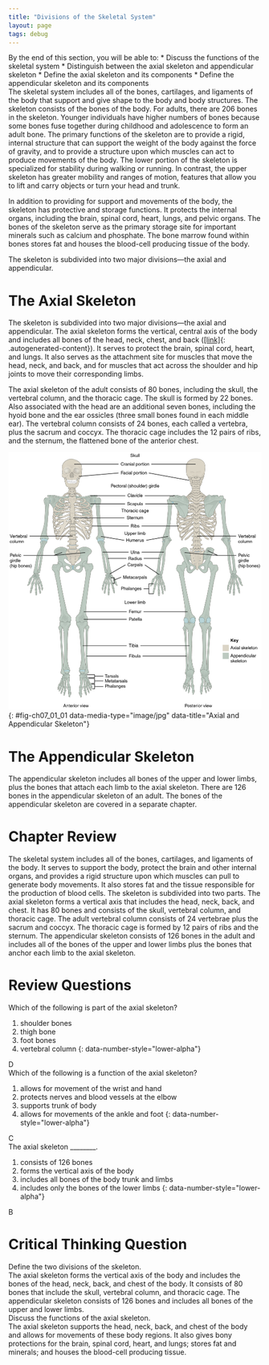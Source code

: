 ```yaml
---
title: "Divisions of the Skeletal System"
layout: page
tags: debug
---
```


<div data-type="abstract" markdown="1">
By the end of this section, you will be able to:
* Discuss the functions of the skeletal system
* Distinguish between the axial skeleton and appendicular skeleton
* Define the axial skeleton and its components
* Define the appendicular skeleton and its components

</div>
The skeletal system includes all of the bones, cartilages, and ligaments
of the body that support and give shape to the body and body structures.
The <span data-type="term">skeleton</span> consists of the bones of the
body. For adults, there are 206 bones in the skeleton. Younger
individuals have higher numbers of bones because some bones fuse
together during childhood and adolescence to form an adult bone. The
primary functions of the skeleton are to provide a rigid, internal
structure that can support the weight of the body against the force of
gravity, and to provide a structure upon which muscles can act to
produce movements of the body. The lower portion of the skeleton is
specialized for stability during walking or running. In contrast, the
upper skeleton has greater mobility and ranges of motion, features that
allow you to lift and carry objects or turn your head and trunk.

In addition to providing for support and movements of the body, the
skeleton has protective and storage functions. It protects the internal
organs, including the brain, spinal cord, heart, lungs, and pelvic
organs. The bones of the skeleton serve as the primary storage site for
important minerals such as calcium and phosphate. The bone marrow found
within bones stores fat and houses the blood-cell producing tissue of
the body.

The skeleton is subdivided into two major divisions—the axial and
appendicular.

# The Axial Skeleton

The skeleton is subdivided into two major divisions—the axial and
appendicular. The <span data-type="term">axial skeleton</span> forms the
vertical, central axis of the body and includes all bones of the head,
neck, chest, and back ([\[link\]](#fig-ch07_01_01){:
.autogenerated-content}). It serves to protect the brain, spinal cord,
heart, and lungs. It also serves as the attachment site for muscles that
move the head, neck, and back, and for muscles that act across the
shoulder and hip joints to move their corresponding limbs.

The axial skeleton of the adult consists of 80 bones, including the
<span data-type="term">skull</span>, the <span
data-type="term">vertebral column</span>, and the <span
data-type="term">thoracic cage</span>. The skull is formed by 22 bones.
Also associated with the head are an additional seven bones, including
the <span data-type="term">hyoid bone</span> and the <span
data-type="term">ear ossicles</span> (three small bones found in each
middle ear). The vertebral column consists of 24 bones, each called a
<span data-type="term">vertebra</span>, plus the <span
data-type="term">sacrum</span> and <span data-type="term">coccyx</span>.
The thoracic cage includes the 12 pairs of <span
data-type="term">ribs</span>, and the <span
data-type="term">sternum</span>, the flattened bone of the anterior
chest.

![This diagram shows the human skeleton and identifies the major bones. The left panel shows the anterior view (from the front) and the right panel shows the posterior view (from the back).](../resources/701_Axial_Skeleton-01.jpg "The axial skeleton supports the head, neck, back, and chest and thus forms the vertical axis of the body. It consists of the skull, vertebral column (including the sacrum and coccyx), and the thoracic cage, formed by the ribs and sternum. The appendicular skeleton is made up of all bones of the upper and lower limbs."){: #fig-ch07_01_01 data-media-type="image/jpg" data-title="Axial and Appendicular Skeleton"}

# The Appendicular Skeleton

The <span data-type="term">appendicular skeleton</span> includes all
bones of the upper and lower limbs, plus the bones that attach each limb
to the axial skeleton. There are 126 bones in the appendicular skeleton
of an adult. The bones of the appendicular skeleton are covered in a
separate chapter.

# Chapter Review

The skeletal system includes all of the bones, cartilages, and ligaments
of the body. It serves to support the body, protect the brain and other
internal organs, and provides a rigid structure upon which muscles can
pull to generate body movements. It also stores fat and the tissue
responsible for the production of blood cells. The skeleton is
subdivided into two parts. The axial skeleton forms a vertical axis that
includes the head, neck, back, and chest. It has 80 bones and consists
of the skull, vertebral column, and thoracic cage. The adult vertebral
column consists of 24 vertebrae plus the sacrum and coccyx. The thoracic
cage is formed by 12 pairs of ribs and the sternum. The appendicular
skeleton consists of 126 bones in the adult and includes all of the
bones of the upper and lower limbs plus the bones that anchor each limb
to the axial skeleton.

# Review Questions

<div data-type="exercise">
<div data-type="problem" markdown="1">
Which of the following is part of the axial skeleton?

1.  shoulder bones
2.  thigh bone
3.  foot bones
4.  vertebral column
{: data-number-style="lower-alpha"}

</div>
<div data-type="solution" markdown="1">
D

</div>
</div>
<div data-type="exercise">
<div data-type="problem" markdown="1">
Which of the following is a function of the axial skeleton?

1.  allows for movement of the wrist and hand
2.  protects nerves and blood vessels at the elbow
3.  supports trunk of body
4.  allows for movements of the ankle and foot
{: data-number-style="lower-alpha"}

</div>
<div data-type="solution" markdown="1">
C

</div>
</div>
<div data-type="exercise">
<div data-type="problem" markdown="1">
The axial skeleton ________.

1.  consists of 126 bones
2.  forms the vertical axis of the body
3.  includes all bones of the body trunk and limbs
4.  includes only the bones of the lower limbs
{: data-number-style="lower-alpha"}

</div>
<div data-type="solution" markdown="1">
B

</div>
</div>

# Critical Thinking Question

<div data-type="exercise">
<div data-type="problem" markdown="1">
Define the two divisions of the skeleton.

</div>
<div data-type="solution" markdown="1">
The axial skeleton forms the vertical axis of the body and includes the
bones of the head, neck, back, and chest of the body. It consists of 80
bones that include the skull, vertebral column, and thoracic cage. The
appendicular skeleton consists of 126 bones and includes all bones of
the upper and lower limbs.

</div>
</div>
<div data-type="exercise">
<div data-type="problem" markdown="1">
Discuss the functions of the axial skeleton.

</div>
<div data-type="solution" markdown="1">
The axial skeleton supports the head, neck, back, and chest of the body
and allows for movements of these body regions. It also gives bony
protections for the brain, spinal cord, heart, and lungs; stores fat and
minerals; and houses the blood-cell producing tissue.

</div>
</div>

